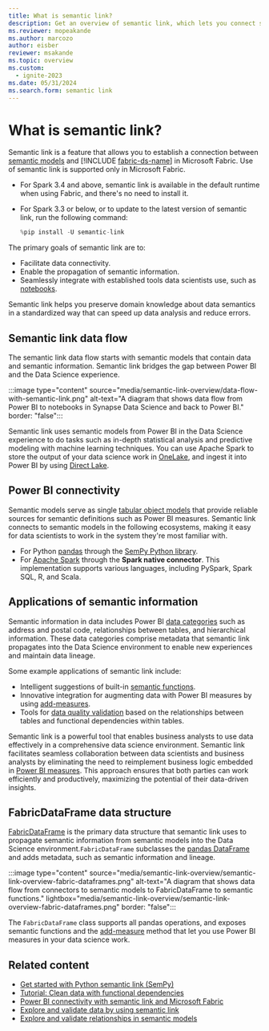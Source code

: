 ```yaml
---
title: What is semantic link?
description: Get an overview of semantic link, which lets you connect semantic models with Synapse Data Science in Microsoft Fabric.
ms.reviewer: mopeakande
ms.author: marcozo
author: eisber
reviewer: msakande
ms.topic: overview
ms.custom:
  - ignite-2023
ms.date: 05/31/2024
ms.search.form: semantic link
---
```


# What is semantic link?

Semantic link is a feature that allows you to establish a connection between [semantic models](/power-bi/connect-data/service-datasets-understand) and [!INCLUDE [fabric-ds-name](includes/fabric-ds-name.md)] in Microsoft Fabric.
Use of semantic link is supported only in Microsoft Fabric.

- For Spark 3.4 and above, semantic link is available in the default runtime when using Fabric, and there's no need to install it.
- For Spark 3.3 or below, or to update to the latest version of semantic link, run the following command:

  ```python
  %pip install -U semantic-link
  ```

The primary goals of semantic link are to:

- Facilitate data connectivity.
- Enable the propagation of semantic information.
- Seamlessly integrate with established tools data scientists use, such as [notebooks](../data-engineering/how-to-use-notebook.md).

Semantic link helps you preserve domain knowledge about data semantics in a standardized way that can speed up data analysis and reduce errors.

## Semantic link data flow

The semantic link data flow starts with semantic models that contain data and semantic information. Semantic link bridges the gap between Power BI and the Data Science experience.

:::image type="content" source="media/semantic-link-overview/data-flow-with-semantic-link.png" alt-text="A diagram that shows data flow from Power BI to notebooks in Synapse Data Science and back to Power BI." border: "false":::

Semantic link uses semantic models from Power BI in the Data Science experience to do tasks such as in-depth statistical analysis and predictive modeling with machine learning techniques. You can use Apache Spark to store the output of your data science work in [OneLake](../onelake/onelake-overview.md), and ingest it into Power BI by using [Direct Lake](../get-started/direct-lake-overview.md).

## Power BI connectivity

Semantic models serve as single [tabular object models](/analysis-services/tom/introduction-to-the-tabular-object-model-tom-in-analysis-services-amo) that provide reliable sources for semantic definitions such as Power BI measures. Semantic link connects to semantic models in the following ecosystems, making it easy for data scientists to work in the system they're most familiar with.

- For Python [pandas](https://pandas.pydata.org/) through the [SemPy Python library](/python/api/semantic-link-sempy/).
- For [Apache Spark](https://spark.apache.org/) through the **Spark native connector**. This implementation supports various languages, including PySpark, Spark SQL, R, and Scala.

## Applications of semantic information

Semantic information in data includes Power BI [data categories](/power-bi/transform-model/desktop-data-categorization) such as address and postal code, relationships between tables, and hierarchical information. These data categories comprise metadata that semantic link propagates into the Data Science environment to enable new experiences and maintain data lineage.

Some example applications of semantic link include:

- Intelligent suggestions of built-in [semantic functions](semantic-link-semantic-functions.md).
- Innovative integration for augmenting data with Power BI measures by using [add-measures](semantic-link-power-bi.md#data-augmentation-with-power-bi-measures).
- Tools for [data quality validation](semantic-link-validate-data.md) based on the relationships between tables and functional dependencies within tables.

Semantic link is a powerful tool that enables business analysts to use data effectively in a comprehensive data science environment. Semantic link facilitates seamless collaboration between data scientists and business analysts by eliminating the need to reimplement business logic embedded in [Power BI measures](/power-bi/transform-model/desktop-measures#understanding-measures). This approach ensures that both parties can work efficiently and productively, maximizing the potential of their data-driven insights.

## FabricDataFrame data structure

[FabricDataFrame](/python/api/semantic-link-sempy/sempy.fabric.fabricdataframe) is the primary data structure that semantic link uses to propagate semantic information from semantic models into the Data Science environment.`FabricDataFrame` subclasses the [pandas DataFrame](https://pandas.pydata.org/pandas-docs/stable/reference/api/pandas.DataFrame.html) and adds metadata, such as semantic information and lineage.

:::image type="content" source="media/semantic-link-overview/semantic-link-overview-fabric-dataframes.png" alt-text="A diagram that shows data flow from connectors to semantic models to FabricDataFrame to semantic functions." lightbox="media/semantic-link-overview/semantic-link-overview-fabric-dataframes.png" border: "false":::

The `FabricDataFrame` class supports all pandas operations, and exposes semantic functions and the [add-measure](semantic-link-power-bi.md#data-augmentation-with-power-bi-measures) method that let you use Power BI measures in your data science work.

## Related content

- [Get started with Python semantic link (SemPy)](/python/api/semantic-link/overview-semantic-link/)
- [Tutorial: Clean data with functional dependencies](tutorial-data-cleaning-functional-dependencies.md)
- [Power BI connectivity with semantic link and Microsoft Fabric](semantic-link-power-bi.md)
- [Explore and validate data by using semantic link](semantic-link-validate-data.md)
- [Explore and validate relationships in semantic models](semantic-link-validate-relationship.md)
